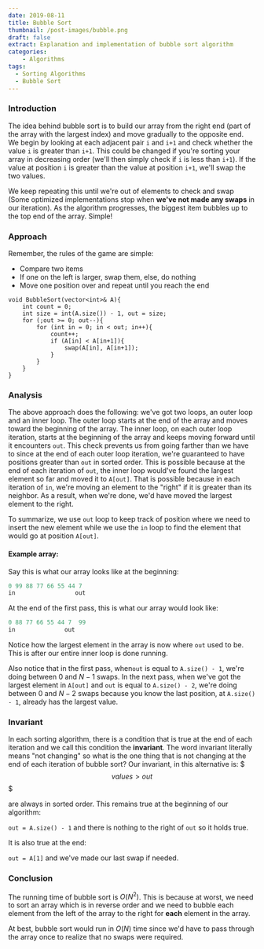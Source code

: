 ```yaml
---
date: 2019-08-11
title: Bubble Sort
thumbnail: /post-images/bubble.png
draft: false 
extract: Explanation and implementation of bubble sort algorithm
categories: 
    - Algorithms
tags:
  - Sorting Algorithms
  - Bubble Sort
---
```


### Introduction

The idea behind bubble sort is to build our array from the right end (part of the array with the largest index) and move 
gradually to the opposite end. We begin by looking at each adjacent pair `i` and  `i+1` and check whether the value `i` is 
greater than `i+1`. This could be changed if you're sorting your array in decreasing order (we'll then simply check if `i`
 is less than `i+1`). If the value at position `i` is greater than the value at position `i+1`, we'll swap the two values. 
 
 We keep repeating this until we're out of elements to check and swap (Some optimized implementations stop when **we've not made any swaps** in our iteration). As the algorithm progresses, the biggest item bubbles up to the top end of the array. Simple! 


### Approach
Remember, the rules of the game are simple:
- Compare two items
- If one on the left is larger, swap them, else, do nothing
- Move one position over and repeat until you reach the end

```cpp{numberLines}
void BubbleSort(vector<int>& A){
    int count = 0;
    int size = int(A.size()) - 1, out = size;
    for (;out >= 0; out--){
        for (int in = 0; in < out; in++){
            count++;
            if (A[in] < A[in+1]){
                swap(A[in], A[in+1]);
            }
        }
    }
}
```

### Analysis

The above approach does the following: we've got two loops, an outer loop and an inner loop. The outer loop starts at the end of 
the array and moves toward the beginning of the array. The inner loop, on each outer loop iteration, starts at the beginning of the array and keeps moving 
forward until it encounters `out`. This check prevents us from going farther than we have to since at the end of each outer loop iteration, 
we're guaranteed to have positions greater than `out` in sorted order. This is possible because at the end of each iteration
of `out`, the inner loop would've found the largest element so far and moved it to `A[out]`. That is possible because in 
each iteration of `in`, we're moving an element to the "right" if it is greater than its neighbor. As a result, when we're
done, we'd have moved the largest element to the right.

To summarize, we use `out` loop to keep track of position where we need to insert the new element while we use the `in` loop to find
the element that would go at position `A[out]`.


#### Example array:

Say this is what our array looks like at the beginning:

```cpp
0 99 88 77 66 55 44 7
in                 out
```

At the end of the first pass, this is what our array would look like:

```cpp
0 88 77 66 55 44 7  99
in              out  
```

Notice how the largest element in the array is now where `out` used to be. This is after our entire inner loop is done running.

Also notice that in the first pass, when`out` is equal to `A.size() - 1`, we're doing between $0$ and $N-1$ swaps. In the next pass,
when we've got the largest element in `A[out]` and `out` is equal to `A.size() - 2`, we're doing between $0$ and $N-2$ swaps because 
you know the last position, at `A.size() - 1`, already has the largest value. 

### Invariant
In each sorting algorithm, there is a condition that is true at the end of each iteration and we call this condition the **invariant**. The word invariant literally means "not changing" so what is the one thing that is not changing at the end of each iteration of bubble sort?  Our invariant, in this alternative is: 
$$$
values > out
$$$

are always in sorted order. This remains true at the beginning of our algorithm: 

`out = A.size() - 1` and there is nothing to the right of `out` so it holds true.

It is also true at the end:

`out = A[1]` and we've made our last swap if needed.

### Conclusion

The running time of bubble sort is $O(N^2)$. This is because at worst, we need to sort an array which is in reverse order and we need to bubble each element from the left of the array to the right for **each** element in the array. 

At best, bubble sort would run in $O(N)$ time since we'd have to pass through the array once to realize that no swaps were required. 